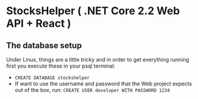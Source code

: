 # StocksHelper ( .NET Core 2.2 Web API + React )

## The database setup

Under Linux, things are a little tricky and in order to get everything running first you execute these in your psql terminal:
- `CREATE DATABASE stockshelper`
- If want to use the username and password that the Web project expects out of the box, run: `CREATE USER developer WITH PASSWORD 1234`
